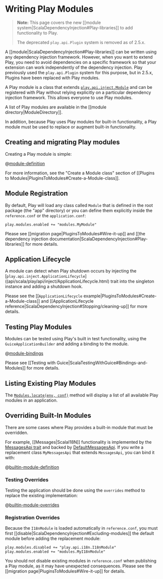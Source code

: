 <!--- Copyright (C) 2009-2018 Lightbend Inc. <https://www.lightbend.com> -->
# Writing Play Modules

> **Note:** This page covers the new [[module system|ScalaDependencyInjection#Play-libraries]] to add functionality to Play.
>
> The deprecated `play.api.Plugin` system is removed as of 2.5.x.  

A [[module|ScalaDependencyInjection#Play-libraries]] can be written using any dependency injection framework.  However, when you want to extend Play, you need to avoid dependencies on a specific framework so that your extension can work independently of the dependency injection.  Play previously used the `play.api.Plugin` system for this purpose, but in 2.5.x, Plugins have been replaced with Play modules.

A Play module is a class that extends [`play.api.inject.Module`](api/scala/play/api/inject/Module.html) and can be registered with Play without relying explicitly on a particular dependency injection framework.  This allows everyone to use Play modules.

A list of Play modules are available in the [[module directory|ModuleDirectory]].

In addition, because Play uses Play modules for built-in functionality, a Play module must be used to replace or augment built-in functionality.

## Creating and migrating Play modules

Creating a Play module is simple: 

@[module-definition](code/ScalaExtendingPlay.scala)

For more information, see the "Create a Module class" section of [[Plugins to Modules|PluginsToModules#Create-a-Module-class]].

## Module Registration

By default, Play will load any class called `Module` that is defined in the root package (the "app" directory) or
you can define them explicitly inside the `reference.conf` or the `application.conf`:

```
play.modules.enabled += "modules.MyModule"
```

Please see [[migration page|PluginsToModules#Wire-it-up]] and [[the dependency injection documentation|ScalaDependencyInjection#Play-libraries]] for more details.

## Application Lifecycle

A module can detect when Play shutdown occurs by injecting the [`play.api.inject.ApplicationLifecycle`]((api/scala/play/api/inject/ApplicationLifecycle.html) trait into the singleton instance and adding a shutdown hook.

Please see the [[`ApplicationLifecycle` example|PluginsToModules#Create-a-Module-class]] and [[ApplicationLifecycle reference|ScalaDependencyInjection#Stopping/cleaning-up]] for more details.

## Testing Play Modules

Modules can be tested using Play's built in test functionality, using the `GuiceApplicationBuilder` and adding a binding to the module. 

@[module-bindings](code/ScalaExtendingPlay.scala)

Please see [[Testing with Guice|ScalaTestingWithGuice#Bindings-and-Modules]] for more details.

## Listing Existing Play Modules

The [`Modules.locate(env, conf)`](api/scala/play/api/inject/Modules$.html) method will display a list of all available Play modules in an application.

## Overriding Built-In Modules

There are some cases where Play provides a built-in module that must be overridden.  

For example, [[Messages|ScalaI18N]] functionality is implemented by the [MessagesApi trait](api/scala/play/api/i18n/MessagesApi.html) and backed by [DefaultMessagesApi](api/scala/play/api/i18n/DefaultMessagesApi.html).  If you write a replacement class `MyMessagesApi` that extends `MessagesApi`, you can bind it with:

@[builtin-module-definition](code/ScalaExtendingPlay.scala)

### Testing Overrides

Testing the application should be done using the `overrides` method to replace the existing implementation: 

@[builtin-module-overrides](code/ScalaExtendingPlay.scala)

### Registration Overrides

Because the `I18nModule` is loaded automatically in `reference.conf`, you must first [[disable|ScalaDependencyInjection#Excluding-modules]] the default module before adding the replacement module:

```
play.modules.disabled += "play.api.i18n.I18nModule"
play.modules.enabled += "modules.MyI18nModule"
```

You should not disable existing modules in `reference.conf` when publishing a Play module, as it may have unexpected consequences.  Please see the [[migration page|PluginsToModules#Wire-it-up]] for details.
